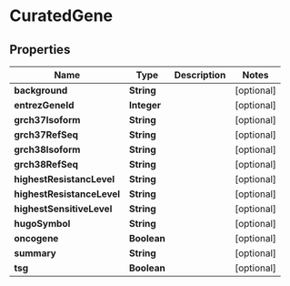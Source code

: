 

# CuratedGene


## Properties

| Name | Type | Description | Notes |
|------------ | ------------- | ------------- | -------------|
|**background** | **String** |  |  [optional] |
|**entrezGeneId** | **Integer** |  |  [optional] |
|**grch37Isoform** | **String** |  |  [optional] |
|**grch37RefSeq** | **String** |  |  [optional] |
|**grch38Isoform** | **String** |  |  [optional] |
|**grch38RefSeq** | **String** |  |  [optional] |
|**highestResistancLevel** | **String** |  |  [optional] |
|**highestResistanceLevel** | **String** |  |  [optional] |
|**highestSensitiveLevel** | **String** |  |  [optional] |
|**hugoSymbol** | **String** |  |  [optional] |
|**oncogene** | **Boolean** |  |  [optional] |
|**summary** | **String** |  |  [optional] |
|**tsg** | **Boolean** |  |  [optional] |




